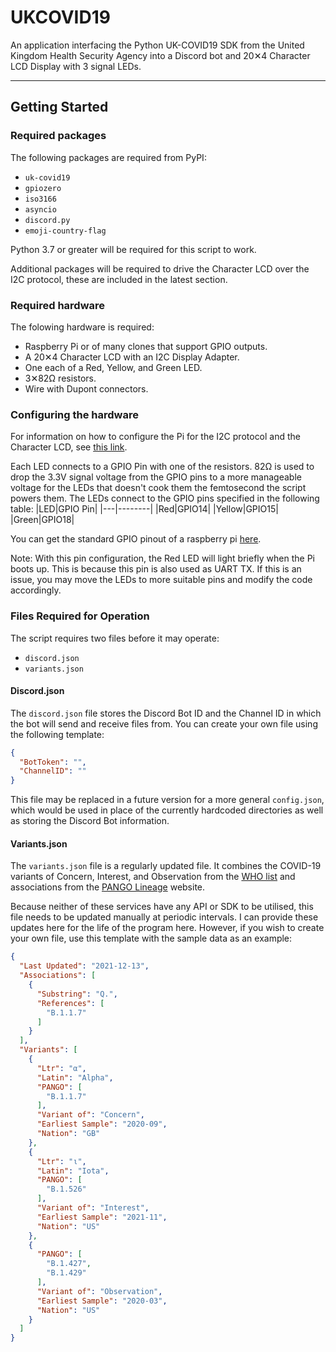 # UKCOVID19
An application interfacing the Python UK-COVID19 SDK from the United Kingdom Health Security Agency into a Discord bot and 20✕4 Character LCD Display with 3 signal LEDs.

---
## Getting Started
### Required packages
The following packages are required from PyPI:
* `uk-covid19`
* `gpiozero`
* `iso3166`
* `asyncio`
* `discord.py`
* `emoji-country-flag`

Python 3.7 or greater will be required for this script to work.

Additional packages will be required to drive the Character LCD over the I2C protocol, these are included in the latest section.

### Required hardware
The folowing hardware is required:
* Raspberry Pi or of many clones that support GPIO outputs.
* A 20✕4 Character LCD with an I2C Display Adapter.
* One each of a Red, Yellow, and Green LED.
* 3✕82Ω resistors.
* Wire with Dupont connectors.

### Configuring the hardware
For information on how to configure the Pi for the I2C protocol and the Character LCD, see [this link](https://tutorials-raspberrypi.com/control-a-raspberry-pi-hd44780-lcd-display-via-i2c/).

Each LED connects to a GPIO Pin with one of the resistors. 82Ω is used to drop the 3.3V signal voltage from the GPIO pins to a more manageable voltage for the LEDs that doesn't cook them the femtosecond the script powers them. The LEDs connect to the GPIO pins specified in the following table:
|LED|GPIO Pin|
|---|--------|
|Red|GPIO14|
|Yellow|GPIO15|
|Green|GPIO18|

You can get the standard GPIO pinout of a raspberry pi [here](https://pinout.xyz).

Note: With this pin configuration, the Red LED will light briefly when the Pi boots up. This is because this pin is also used as UART TX. If this is an issue, you may move the LEDs to more suitable pins and modify the code accordingly.

### Files Required for Operation
The script requires two files before it may operate:
* `discord.json`
* `variants.json`

#### Discord.json
The `discord.json` file stores the Discord Bot ID and the Channel ID in which the bot will send and receive files from. You can create your own file using the following template:
```json
{
  "BotToken": "",
  "ChannelID": ""
}
```

This file may be replaced in a future version for a more general `config.json`, which would be used in place of the currently hardcoded directories as well as storing the Discord Bot information.

#### Variants.json
The `variants.json` file is a regularly updated file. It combines the COVID-19 variants of Concern, Interest, and Observation from the [WHO list](https://www.who.int/en/activities/tracking-SARS-CoV-2-variants/) and associations from the [PANGO Lineage](https://cov-lineages.org) website.

Because neither of these services have any API or SDK to be utilised, this file needs to be updated manually at periodic intervals. I can provide these updates here for the life of the program here. However, if you wish to create your own file, use this template with the sample data as an example:
```json
{
  "Last Updated": "2021-12-13",
  "Associations": [
    {
      "Substring": "Q.",
      "References": [
        "B.1.1.7"
      ]
    }
  ],
  "Variants": [
    {
      "Ltr": "α",
      "Latin": "Alpha",
      "PANGO": [
        "B.1.1.7"
      ],
      "Variant of": "Concern",
      "Earliest Sample": "2020-09",
      "Nation": "GB"
    },
    {
      "Ltr": "ι",
      "Latin": "Iota",
      "PANGO": [
        "B.1.526"
      ],
      "Variant of": "Interest",
      "Earliest Sample": "2021-11",
      "Nation": "US"
    },
    {
      "PANGO": [
        "B.1.427",
        "B.1.429"
      ],
      "Variant of": "Observation",
      "Earliest Sample": "2020-03",
      "Nation": "US"
    }
  ]
}
```